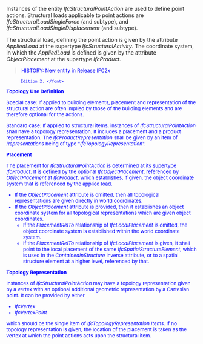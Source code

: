 ﻿Instances of the entity _IfcStructuralPointAction_ are used to define point actions. Structural loads applicable to point actions are _IfcStructuralLoadSingleForce_ (and subtype), and _IfcStructuralLoadSingleDisplacement_ (and subtype).

The structural load, defining the point action is given by the attribute _AppliedLoad_ at the supertype _IfcStructuralActivity_. The coordinate system, in which the _AppliedLoad_ is defined is given by the attribute _ObjectPlacement_ at the supertype _IfcProduct_.

> <font color="#0000FF" size="-1">HISTORY: New entity in Release IFC2x

		  Edition 2. </font>
> 


****Topology Use Definition****

Special case: If applied to building elements, placement and representation of the structural action are often implied by those of the building elements and are therefore optional for the actions.

Standard case: If applied to structural items, instances of _IfcStructuralPointAction_ shall have a topology representation. It includes a placement and a product representation. The _IfcProductRepresentation_ shall be given by an item of _Representations_ being of type "_IfcTopologyRepresentation_".

**Placement**

The placement for _IfcStructuralPointAction_ is determined at its supertype _IfcProduct_. It is defined by the optional _IfcObjectPlacement_, referenced by _ObjectPlacement_ at _IfcProduct_, which establishes, if given, the object coordinate system that is referenced by the applied load.

* If the _ObjectPlacement_ attribute is omitted, then all topological representations are given directly in world coordinates.
* If the _ObjectPlacement_ attribute is provided, then it establishes an object coordinate system for all topological representations which are given object coordinates. 
    * If the _PlacementRelTo_ relationship of _IfcLocalPlacement_ is omitted, the object coordinate system is established within the world coordinate system.
    * If the _PlacementRelTo_ relationship of _IfcLocalPlacement_ is given, it shall point to the local placement of the same _IfcSpatialStructureElement_, which is used in the _ContainedInStructure_ inverse attribute, or to a spatial structure element at a higher level, referenced by that. 

**Topology Representation**

Instances of _IfcStructuralPointAction_ may have a topology representation given by a vertex with an optional additional geometric representation by a Cartesian point. It can be provided by either

* _IfcVertex_
* _IfcVertexPoint_

which should be the single item of _IfcTopologyRepresentation.Items_. If no topology representation is given, the location of the placement is taken as the vertex at which the point actions acts upon the structural item.
